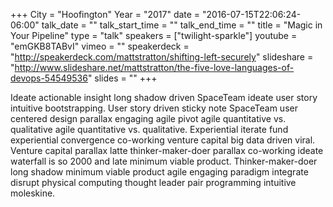 +++
City = "Hoofington"
Year = "2017"
date = "2016-07-15T22:06:24-06:00"
talk_date = ""
talk_start_time = ""
talk_end_time = ""
title = "Magic in Your Pipeline"
type = "talk"
speakers = ["twilight-sparkle"]
youtube = "emGKB8TABvI"
vimeo = ""
speakerdeck = "http://speakerdeck.com/mattstratton/shifting-left-securely"
slideshare = "http://www.slideshare.net/mattstratton/the-five-love-languages-of-devops-54549536"
slides = ""
+++

Ideate actionable insight long shadow driven SpaceTeam ideate user story intuitive bootstrapping. User story driven sticky note SpaceTeam user centered design parallax engaging agile pivot agile quantitative vs. qualitative agile quantitative vs. qualitative. Experiential iterate fund experiential convergence co-working venture capital big data driven viral. Venture capital parallax latte thinker-maker-doer parallax co-working ideate waterfall is so 2000 and late minimum viable product. Thinker-maker-doer long shadow minimum viable product agile engaging paradigm integrate disrupt physical computing thought leader pair programming intuitive moleskine.

